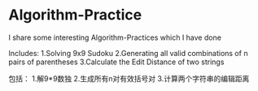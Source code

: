 # Algorithm-Practice
I share some interesting Algorithm-Practices which I have done

Includes:
1.Solving 9x9 Sudoku
2.Generating all valid combinations of n pairs of parentheses
3.Calculate the Edit Distance of two strings

包括：
1.解9*9数独
2.生成所有n对有效括号对
3.计算两个字符串的编辑距离
